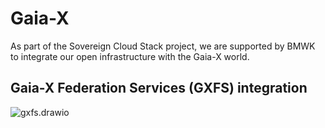 # Gaia-X

As part of the Sovereign Cloud Stack project, we are supported by BMWK to integrate our open infrastructure with the Gaia-X
world.

## Gaia-X Federation Services (GXFS) integration

![gxfs.drawio](./images/gxfs.drawio.png)
